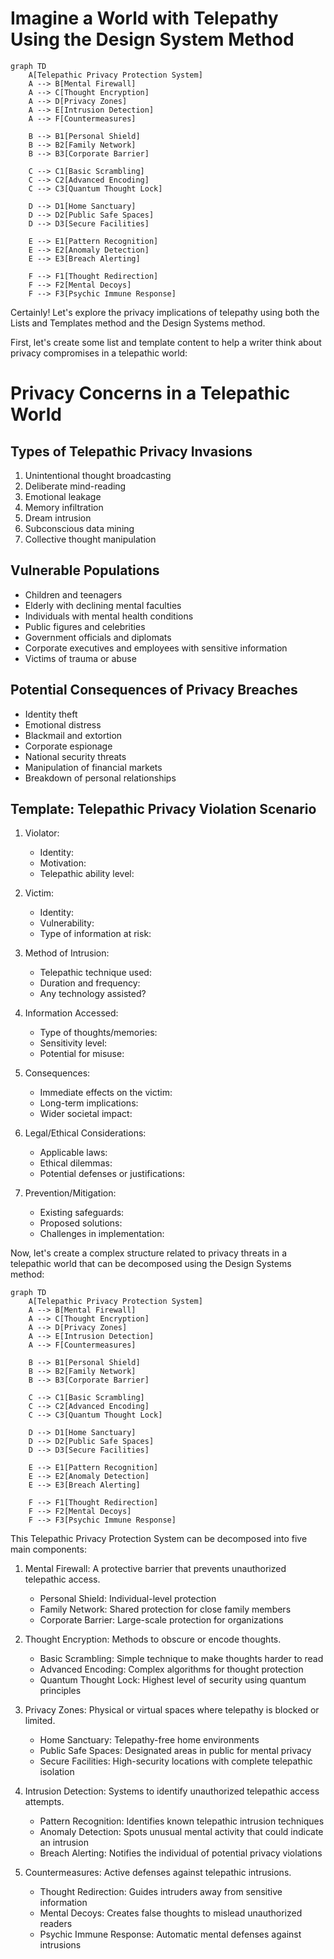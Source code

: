 # Imagine a World with Telepathy Using the Design System Method

```mermaid
graph TD
    A[Telepathic Privacy Protection System]
    A --> B[Mental Firewall]
    A --> C[Thought Encryption]
    A --> D[Privacy Zones]
    A --> E[Intrusion Detection]
    A --> F[Countermeasures]

    B --> B1[Personal Shield]
    B --> B2[Family Network]
    B --> B3[Corporate Barrier]

    C --> C1[Basic Scrambling]
    C --> C2[Advanced Encoding]
    C --> C3[Quantum Thought Lock]

    D --> D1[Home Sanctuary]
    D --> D2[Public Safe Spaces]
    D --> D3[Secure Facilities]

    E --> E1[Pattern Recognition]
    E --> E2[Anomaly Detection]
    E --> E3[Breach Alerting]

    F --> F1[Thought Redirection]
    F --> F2[Mental Decoys]
    F --> F3[Psychic Immune Response]
```

Certainly! Let's explore the privacy implications of telepathy using both the Lists and Templates method and the Design Systems method.

First, let's create some list and template content to help a writer think about privacy compromises in a telepathic world:





# Privacy Concerns in a Telepathic World

## Types of Telepathic Privacy Invasions
1. Unintentional thought broadcasting
2. Deliberate mind-reading
3. Emotional leakage
4. Memory infiltration
5. Dream intrusion
6. Subconscious data mining
7. Collective thought manipulation

## Vulnerable Populations
- Children and teenagers
- Elderly with declining mental faculties
- Individuals with mental health conditions
- Public figures and celebrities
- Government officials and diplomats
- Corporate executives and employees with sensitive information
- Victims of trauma or abuse

## Potential Consequences of Privacy Breaches
- Identity theft
- Emotional distress
- Blackmail and extortion
- Corporate espionage
- National security threats
- Manipulation of financial markets
- Breakdown of personal relationships

## Template: Telepathic Privacy Violation Scenario

1. Violator:
   - Identity:
   - Motivation:
   - Telepathic ability level:

2. Victim:
   - Identity:
   - Vulnerability:
   - Type of information at risk:

3. Method of Intrusion:
   - Telepathic technique used:
   - Duration and frequency:
   - Any technology assisted?

4. Information Accessed:
   - Type of thoughts/memories:
   - Sensitivity level:
   - Potential for misuse:

5. Consequences:
   - Immediate effects on the victim:
   - Long-term implications:
   - Wider societal impact:

6. Legal/Ethical Considerations:
   - Applicable laws:
   - Ethical dilemmas:
   - Potential defenses or justifications:

7. Prevention/Mitigation:
   - Existing safeguards:
   - Proposed solutions:
   - Challenges in implementation:


Now, let's create a complex structure related to privacy threats in a telepathic world that can be decomposed using the Design Systems method:



```mermaid
graph TD
    A[Telepathic Privacy Protection System]
    A --> B[Mental Firewall]
    A --> C[Thought Encryption]
    A --> D[Privacy Zones]
    A --> E[Intrusion Detection]
    A --> F[Countermeasures]

    B --> B1[Personal Shield]
    B --> B2[Family Network]
    B --> B3[Corporate Barrier]

    C --> C1[Basic Scrambling]
    C --> C2[Advanced Encoding]
    C --> C3[Quantum Thought Lock]

    D --> D1[Home Sanctuary]
    D --> D2[Public Safe Spaces]
    D --> D3[Secure Facilities]

    E --> E1[Pattern Recognition]
    E --> E2[Anomaly Detection]
    E --> E3[Breach Alerting]

    F --> F1[Thought Redirection]
    F --> F2[Mental Decoys]
    F --> F3[Psychic Immune Response]

```

This Telepathic Privacy Protection System can be decomposed into five main components:

1. Mental Firewall: A protective barrier that prevents unauthorized telepathic access.
   - Personal Shield: Individual-level protection
   - Family Network: Shared protection for close family members
   - Corporate Barrier: Large-scale protection for organizations

2. Thought Encryption: Methods to obscure or encode thoughts.
   - Basic Scrambling: Simple technique to make thoughts harder to read
   - Advanced Encoding: Complex algorithms for thought protection
   - Quantum Thought Lock: Highest level of security using quantum principles

3. Privacy Zones: Physical or virtual spaces where telepathy is blocked or limited.
   - Home Sanctuary: Telepathy-free home environments
   - Public Safe Spaces: Designated areas in public for mental privacy
   - Secure Facilities: High-security locations with complete telepathic isolation

4. Intrusion Detection: Systems to identify unauthorized telepathic access attempts.
   - Pattern Recognition: Identifies known telepathic intrusion techniques
   - Anomaly Detection: Spots unusual mental activity that could indicate an intrusion
   - Breach Alerting: Notifies the individual of potential privacy violations

5. Countermeasures: Active defenses against telepathic intrusions.
   - Thought Redirection: Guides intruders away from sensitive information
   - Mental Decoys: Creates false thoughts to mislead unauthorized readers
   - Psychic Immune Response: Automatic mental defenses against intrusions
